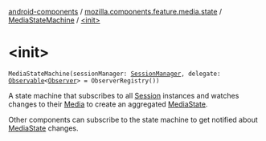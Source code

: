 [android-components](../../index.md) / [mozilla.components.feature.media.state](../index.md) / [MediaStateMachine](index.md) / [&lt;init&gt;](./-init-.md)

# &lt;init&gt;

`MediaStateMachine(sessionManager: `[`SessionManager`](../../mozilla.components.browser.session/-session-manager/index.md)`, delegate: `[`Observable`](../../mozilla.components.support.base.observer/-observable/index.md)`<`[`Observer`](-observer/index.md)`> = ObserverRegistry())`

A state machine that subscribes to all [Session](../../mozilla.components.browser.session/-session/index.md) instances and watches changes to their [Media](../../mozilla.components.concept.engine.media/-media/index.md) to create an
aggregated [MediaState](../-media-state/index.md).

Other components can subscribe to the state machine to get notified about [MediaState](../-media-state/index.md) changes.

